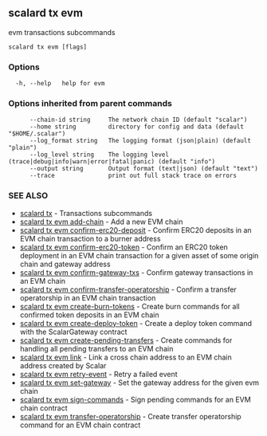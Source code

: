 ## scalard tx evm

evm transactions subcommands

```
scalard tx evm [flags]
```

### Options

```
  -h, --help   help for evm
```

### Options inherited from parent commands

```
      --chain-id string     The network chain ID (default "scalar")
      --home string         directory for config and data (default "$HOME/.scalar")
      --log_format string   The logging format (json|plain) (default "plain")
      --log_level string    The logging level (trace|debug|info|warn|error|fatal|panic) (default "info")
      --output string       Output format (text|json) (default "text")
      --trace               print out full stack trace on errors
```

### SEE ALSO

- [scalard tx](scalard_tx.md) - Transactions subcommands
- [scalard tx evm add-chain](scalard_tx_evm_add-chain.md) - Add a new EVM chain
- [scalard tx evm confirm-erc20-deposit](scalard_tx_evm_confirm-erc20-deposit.md) - Confirm ERC20 deposits in an EVM chain transaction to a burner address
- [scalard tx evm confirm-erc20-token](scalard_tx_evm_confirm-erc20-token.md) - Confirm an ERC20 token deployment in an EVM chain transaction for a given asset of some origin chain and gateway address
- [scalard tx evm confirm-gateway-txs](scalard_tx_evm_confirm-gateway-txs.md) - Confirm gateway transactions in an EVM chain
- [scalard tx evm confirm-transfer-operatorship](scalard_tx_evm_confirm-transfer-operatorship.md) - Confirm a transfer operatorship in an EVM chain transaction
- [scalard tx evm create-burn-tokens](scalard_tx_evm_create-burn-tokens.md) - Create burn commands for all confirmed token deposits in an EVM chain
- [scalard tx evm create-deploy-token](scalard_tx_evm_create-deploy-token.md) - Create a deploy token command with the ScalarGateway contract
- [scalard tx evm create-pending-transfers](scalard_tx_evm_create-pending-transfers.md) - Create commands for handling all pending transfers to an EVM chain
- [scalard tx evm link](scalard_tx_evm_link.md) - Link a cross chain address to an EVM chain address created by Scalar
- [scalard tx evm retry-event](scalard_tx_evm_retry-event.md) - Retry a failed event
- [scalard tx evm set-gateway](scalard_tx_evm_set-gateway.md) - Set the gateway address for the given evm chain
- [scalard tx evm sign-commands](scalard_tx_evm_sign-commands.md) - Sign pending commands for an EVM chain contract
- [scalard tx evm transfer-operatorship](scalard_tx_evm_transfer-operatorship.md) - Create transfer operatorship command for an EVM chain contract
